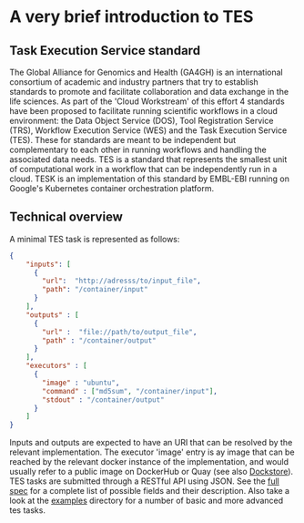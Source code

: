 # A very brief introduction to TES

## Task Execution Service standard
The Global Alliance for Genomics and Health (GA4GH) is an international consortium of academic and industry partners that try to establish standards to promote and facilitate collaboration and data exchange in the life sciences. As part of the 'Cloud Workstream' of this effort 4 standards have been proposed to facilitate running scientific workflows in a cloud environment: the Data Object Service (DOS), Tool Registration Service (TRS), Workflow Execution Service (WES) and the Task Execution Service (TES). These for standards are meant to be independent but complementary to each other in running workflows and handling the associated data needs. TES is a standard that represents the smallest unit of computational work in a workflow that can be independently run in a cloud. TESK is an implementation of this standard by EMBL-EBI running on Google's Kubernetes container orchestration platform.

## Technical overview
A minimal TES task is represented as follows:

```json
{
    "inputs": [
      {
        "url":  "http://adresss/to/input_file",
        "path": "/container/input"
      }
    ],
    "outputs" : [
      {
        "url" :  "file://path/to/output_file",
        "path" : "/container/output"
      }
    ],
    "executors" : [
      {
        "image" : "ubuntu",
        "command" : ["md5sum", "/container/input"],
        "stdout" : "/container/output"
      }
    ]
}
```

Inputs and outputs are expected to have an URI that can be resolved by the relevant implementation. The executor 'image' entry is ay image that can be reached by the relevant docker instance of the implementation, and would usually refer to a public image on DockerHub or Quay (see also [Dockstore](https://dockstore.org/)). TES tasks are submitted through a RESTful API using JSON. See the [full spec](https://github.com/ga4gh/task-execution-schemas) for a complete list of possible fields and their description. Also take a look at the [examples](examples/success) directory for a number of basic and more advanced tes tasks.
